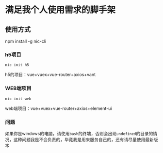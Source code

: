 # 满足我个人使用需求的脚手架

## 使用方式

npm install -g nic-cli

### h5项目

```shell
nic init h5
```

h5的项目：vue+vuex+vue-router+axios+vant

### WEB端项目

```shell
nic init web
```

web端项目：vue+vuex+vue-router+axios+element-ui

### 问题

如果你是windows的电脑，请使用`bash`的终端，否则会出现`undefined`的目录的情况，这种问题我是不会负责的，毕竟我是用来服务自己的，还有请尽量使用最新版本